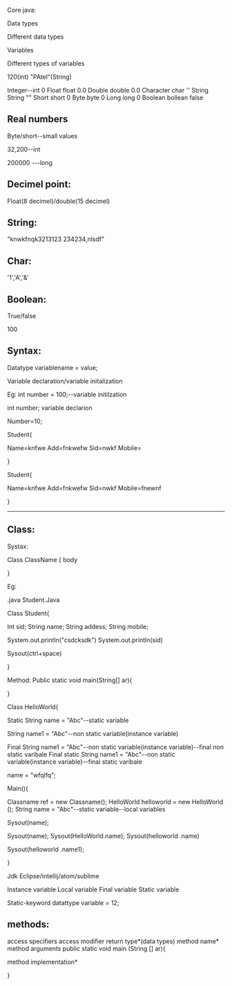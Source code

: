 Core java:

Data types

Different data types
 

Variables

Different types of variables

120(int)
"PAtel"(String)

Integer--int 0
Float  float 0.0
Double double 0.0
Character char ''
String String ""
Short  short 0
Byte byte 0
Long long 0
Boolean bollean false

Real numbers
------------------

Byte/short--small values

32,200--int

200000 ---long


Decimel point:
------------------
Float(8 decimel)/double(15 decimel)

String:
-------
"knwkfnqk3213123 234234,nlsdf"

Char:
---------
'1','A','&'

Boolean:
---------

True/false


100

Syntax:
-----

Datatype variablename = value;

Variable declaration/variable initalization


Eg:  int number = 100;--variable initilzation

int number; variable declarion

Number=10;


Student{

Name=knfwe
Add=fnkwefw
Sid=nwkf
Mobile=

}

Student{

Name=knfwe
Add=fnkwefw
Sid=nwkf
Mobile=fnewnf

}

----------------------------------------------------------------------------------------
Class:
--------

Systax:

Class ClassName {
body

}


Eg:

.java
Student.Java

Class Student{

Int sid;
String name;
String addess;
String mobile;

System.out.println("csdcksdk")
System.out.println(sid)

Sysout(ctrl+space)



}



Method:
Public static void main(String[] ar){

}


Class HelloWorld{

Static String name = "Abc"--static variable

String name1 = "Abc"--non static variable(instance variable)

Final String name1 = "Abc"--non static variable(instance variable)--final  non static varibale
Final static String name1 = "Abc"--non static variable(instance variable)--final static  varibale



name = "wfqlfq";

Main(){

Classname ref = new Classname();
HelloWorld helloworld = new  HelloWorld ();
String name = "Abc"--static variable--local variables

Sysout(name);

Sysout(name);
Sysout(HelloWorld.name);
Sysout(helloworld .name)


Sysout(helloworld .name1);







}


Jdk
Eclipse/intellij/atom/sublime




Instance variable
Local variable
Final variable
Static variable


Static-keyword datattype variable = 12;

methods:
----------
access specifiers   access modifier    return type*(data types)              method name*      method arguments
public            static             void                     main            (String [] ar){


method implementation*


}








